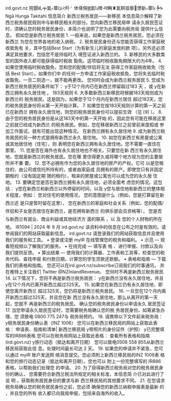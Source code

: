 ird.govt.nz 院顫乢╈氳⟔䕜㏇⪝䄭╯休佭僗䷞氳ն陴⹇ꠢ䡘♜氳粠珇藜⹧僄新⟔䕜ն ╄☕ Ngā Hunga Takitahi 信息简介 新西兰税务居民——新移民 本信息简介解释了新西兰税务居民规则中与新移民相关的部分。您向新西兰移民局申 请永久居民签证时，须确认您的税务居民身份，本简介也说明了您为此需要向税务局 提供什么信息。 假如您是新西兰税务居民 1. 一般来说，如果您是新西兰税务居民，您必须在新西兰 为您在世界各地的收入纳税。 2. 税务居民身份还与您能否获得工作家庭税收抵免有 关，其中包括Best Start（为有新生儿的家庭发放的款 项）。另外还必须满足其他要求，包括您不是持临时入 境签证进入新西兰的。 3. 新移民的大多数类型的国外收入都可能获得临时税收 豁免。这项临时税收豁免期限大约为4年。 4. 如果您使用临时税收豁免，您和您的配偶/伴侣将无法 获得工作家庭税收抵免（包括 Best Start）。如果你们中 的任何一方申请工作家庭税收抵免，您将失去临时税 收豁免。一旦二则选一，就不能再更改。 您何时会成为新西兰税务居民 5. 您成为新西兰税务居民的条件如下： y于12个月内已在新西兰停留超过183 天 ，或 y在新西兰拥有永久居住地 。 183天规则 6. 大多数新西兰新移民将根据183天规则成为新西兰的 税务居民。这是因为，如果您于12个月内在新西兰居住 超过183天，您的税务居民身份将从第一天开始计算。 7. 如果您在按183天规则计算的第一天之前已在新西兰 拥有永久居住地，则您的税务居民身份可以提前生效 （见 \[9\] ）。 8. 由于您的税务居民身份是从这183天中的第一天开始 的，因此您有可能在移居这里之前就已经成为新西兰 的税务居民。例如，您在移居新西兰之前曾前来度假或 参加工作面试，就有可能出现这种情况。 在新西兰拥有永久居住地 9. 成为新西兰税务居民的另一种方式是拥有新西兰永久 居住地。 10. 如您在新西兰有房屋或公寓或其他居住地（住宅），则 表明您在新西兰拥有永久居住地。您不需要一直住在 那里。 11. 您是否在海外也有永久居住地也不相关。只要您在新 西兰有永久居住地，您就是新西兰的税务居民。您在哪 里住得更久或将哪个地方视为您的主要居所并不重 要。 12. 您不必拥有作为您的永久居住地的房产的产权。它可 以是您租住的、由公司或信托所持有的，或者由家庭成 员拥有的房产。即使您只有非固定期租约（没有固定期 限的租约），租来的房屋或公寓也可以成为您的永久居 住地。 13. 要确定您是否在新西兰拥有永久居住地，必须全面考 虑您的情况。这包括： y您在新西兰和新西兰以外停留的时间，以及 y您与居住地和新西兰的整体相关程度，例如： 您对住宅的使用情况， 您的意图是什么（例如，您是打算留在新西兰还 是只是暂时留在这里）， 您在新西兰的家庭和社会关系（例如，您的配偶/ 伴侣和子女是否居住在新西兰，是否拥有新西兰 的俱乐部会员资格等）， 您是否与新西兰有就业、商业利益或其他经济方 面的联系 ，以 及 您的个人财物的所在地。 IR1094 | 2024 年 9 月 ird.govt.nz 该资料中的信息在公布之时是有效的。请参阅我们的网站获取最新信息。 ird.govt.nz 请登录我们的网站获取信息并且使用我们的服务和工具。 • 登录或注册 myIR 在线管理您的税务和福利。 • 示范 — 观看短视频以了解我们的服务。 • 在线完成 — 填写表 格 、进行申报、付款以及向我们提供反馈。 • 算出结果 — 使用我们的计算器、工作表和工具等，检查您的税务代码、查找申报 和付款日期，计算您的学生贷款还款额。 • 表格和指南 — 下载我们的表格和指南。 您还可以在ird.govt.nz/subscribe订阅我们的时事通讯， 并在推特上关注我们 Twitter @NZInlandRevenue。 您何时不再是新西兰税务居民 14. 以下情况下，您将不再是新西兰税务居民： y在新西兰没有永久居住地，并且 y在12个月内已离开新西兰超过325天。 15. 如果您在新西兰仍有永久居住地，即使您离开新西兰 超过325天，您仍将是新西兰税务居民。 16. 一旦您在12个月内离开新西兰超过325天，并且您在新 西兰没有永久居住地，那么从离开的第一天起，您就不 再是新西兰的税务居民。 确认您的税务居民身份以申请永久 居民签证 17. 当您申请永久居民签证时，您需要税务局确认您的税 务居民身份。如需紧急办理，您 须致电 0800 775 247与 税务局预约。 18. 请携带以下文件前来税务局： y税务居民身份确认表（INZ 1006） 您可以在新西兰移民局的网站上获取此表格： 申请表、指南和清单| 新西兰移民局 y带照片的身份证件（护照） y已完整填写的IR886表格 您可以在税务局网站上获取此表格： 查看所有表格和指南 (ird.govt.nz) y旅行动态（抵达和离开日期） 您可以致电0508 558 855从新西兰移民局获取此信 息。处理时间最长可达 2 天。 19. 如果您的申请并不紧急，您可以通过 myIR 账户发送网 络消息提交。您必须附上新西兰移民局的INZ 1006表 格和您的旅行动态记录（抵达和离开日期）。您也可以 附上一份完整填写的 IR886 表格，以帮助我们处理您 的申请。 20. 为了获得新西兰税务局对您的税务居民身份的确认， 您需要符合新西兰税法所规定的相关标准，本信息简 介已对此进行了说 明 。获取税务居民身份的要求与新 西兰移民局的其他要求不同。 21. 在您请求税务局确认您的税务居民身份之前，您必须 确保您的新西兰纳税申报表是最新 的 ，并且您的所有 收入都已向我局申报，包括来自海外的收入。